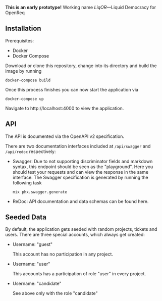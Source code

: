
**This is an early prototype!**
Working name _LiqOR_—Liquid Democracy for OpenReq

## Installation

Prerequisites:

  * Docker
  * Docker Compose

Download or clone this repository, change into its directory and build the image by running

```
docker-compose build
```

Once this process finishes you can now start the application via

```
docker-compose up
```

Navigate to http://localhost:4000 to view the application.

## API

The API is documented via the OpenAPI v2 specification.

There are two documentation interfaces included at `/api/swagger` and `/api/redoc` respectively:

- Swagger:
  Due to not supporting discriminator fields and markdown syntax, this endpoint should be seen as the "playground".
  Here you should test your requests and can view the response in the same interface.
  The Swagger specification is generated by running the following task

  ```
  mix phx.swagger.generate
  ```

- ReDoc:
  API documentation and data schemas can be found here.

## Seeded Data

By default, the application gets seeded with random projects, tickets and users.
There are three special accounts, which always get created:

  * Username: "guest"

    This account has no participation in any project.
  * Username: "user"

    This accounts has a participation of role "user" in every project.
  * Username: "candidate"

    See above only with the role "candidate"
